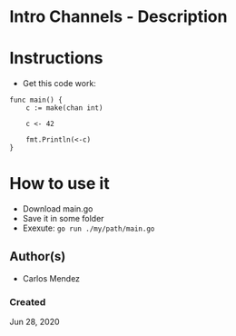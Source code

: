 #  Intro Channels - Description


# Instructions

* Get this code work: 
```
func main() {
	c := make(chan int)

	c <- 42

	fmt.Println(<-c)
}
```

# How to use it

* Download main.go
* Save it in some folder
* Exexute: `go run ./my/path/main.go`

## Author(s)

* Carlos Mendez

### Created

Jun 28, 2020